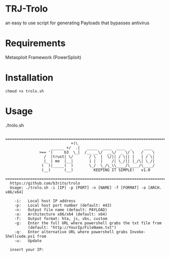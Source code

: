 # TRJ-Trolo
an easy to use script for generating Payloads that bypasses antivirus

# Requirements
Metasploit Framework
(PowerSploit)

# Installation
    chmod +x trolo.sh

# Usage
./trolo.sh

      ================================================================================
                                 +(\           
                        ______ +/  .|   _____  ____  ____  _     ____
                   >== '|     b3  \_|  /__ __\/  __\/  _ \/ \   /  _ \
                     /  |trust| \/       / \  |  \/|| / \|| |   | / \|
                     |_ | me  |__|       | |  |    /| \_/|| |_/\| \_/|
                    (  )|_____(  )       \_/  \_/\_\\____/\____/\____/
                    (__)      (__)         KEEPING IT SIMPLE!   v1.0
      ================================================================================
      https://github.com/b3rito/trolo
      Usage: ./trolo.sh -i [IP] -p [PORT] -n [NAME] -f [FORMAT] -a [ARCH. x86/x64]

        -i:	  Local host IP address
        -p:	  Local host port number (default: 443)
        -n:	  Output file name (default: PAYLOAD)
        -a:   Architecture x86/x64 (default: x64)
        -f:   Output format: hta, js, vbs, custom
        -g:   Enter the full URL where powershell grabs the txt file from
              (default: "http://YourIp/FileName.txt")
        -q:   Enter alternative URL where powershell grabs Invoke-Shellcode.ps1 from
        -u:   Update

      insert your IP:

